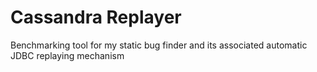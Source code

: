 # Cassandra Replayer
Benchmarking tool for my static bug finder and its associated automatic JDBC replaying mechanism 

